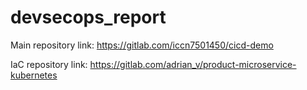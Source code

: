 # devsecops_report
Main repository link: <a href="https://gitlab.com/iccn7501450/cicd-demo">https://gitlab.com/iccn7501450/cicd-demo</a>

IaC repository link: <a href="https://gitlab.com/adrian_v/product-microservice-kubernetes">https://gitlab.com/adrian_v/product-microservice-kubernetes</a>
